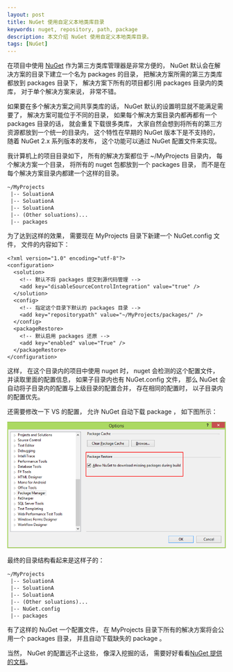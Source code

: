 ```yaml
---
layout: post
title: NuGet 使用自定义本地类库目录
keywords: nuget, repository, path, package
description: 本文介绍 NuGet 使用自定义本地类库目录。
tags: [NuGet]
---
```


在项目中使用 [NuGet](http://www.nuget.org/) 作为第三方类库管理器是非常方便的， NuGet 默认会在解决方案的目录下建立一个名为 packages 的目录， 把解决方案所需的第三方类库都放到 packages 目录下， 解决方案下所有的项目都引用 packages 目录内的类库， 对于单个解决方案来说， 非常不错。

如果要在多个解决方案之间共享类库的话， NuGet 默认的设置明显就不能满足需要了， 解决方案可能位于不同的目录， 如果每个解决方案目录内都再都有一个 packages 目录的话， 就会重复下载很多类库， 大家自然会想到将所有的第三方资源都放到一个统一的目录内， 这个特性在早期的 NuGet 版本下是不支持的， 随着 NuGet 2.x 系列版本的发布， 这个功能可以通过 NuGet 配置文件来实现。

我计算机上的项目目录如下， 所有的解决方案都位于 ~/MyProjects 目录内， 每个解决方案一个目录， 将所有的 nuget 包都放到一个 packages 目录， 而不是在每个解决方案目录内都建一个这样的目录。

    ~/MyProjects
     |-- SoluationA
     |-- SoluationA
     |-- SoluationA
     |-- (Other soluations)... 
     |-- packages

为了达到这样的效果， 需要现在 MyProjects 目录下新建一个 NuGet.config 文件， 文件的内容如下：

    <?xml version="1.0" encoding="utf-8"?>
    <configuration>
      <solution>
        <!-- 默认不将 packages 提交到源代码管理 -->
        <add key="disableSourceControlIntegration" value="true" />
      </solution>
      <config>
        <!-- 指定这个目录下默认的 packages 目录 -->
  	    <add key="repositorypath" value="~/MyProjects/packages/" />
      </config>
      <packageRestore>
        <!-- 默认启用 packages 还原 -->
        <add key="enabled" value="True" />
      </packageRestore>
    </configuration>

这样， 在这个目录内的项目中使用 nuget 时， nuget 会检测的这个配置文件， 并读取里面的配置信息， 如果子目录内也有 NuGet.config  文件， 那么 NuGet 会自动将子目录内的配置与上级目录的配置合并， 存在相同的配置时， 以子目录内的配置优先。

还需要修改一下 VS 的配置， 允许 NuGet 自动下载 package ， 如下图所示：

![Allow NuGet download missing packages during builds](/assets/post-images/allow-nuget-download-missing-packages-during-build.png)

最终的目录结构看起来是这样子的：

    ~/MyProjects
     |-- SoluationA
     |-- SoluationA
     |-- SoluationA
     |-- (Other soluations)... 
     |-- NuGet.config
     |-- packages

有了这样的 NuGet 一个配置文件， 在 MyProjects 目录下所有的解决方案将会公用一个 packages 目录， 并且自动下载缺失的 package 。

当然， NuGet 的配置远不止这些， 像深入挖掘的话， 需要好好看看[NuGet 提供的文档](http://docs.nuget.org/)。